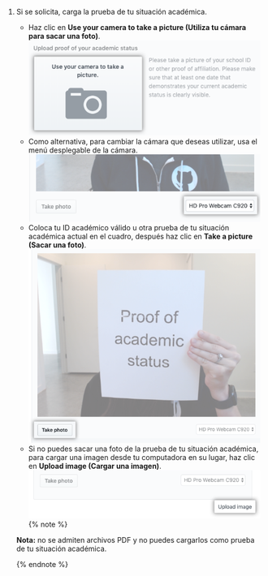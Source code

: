 1. Si se solicita, carga la prueba de tu situación académica.
   - Haz clic en **Use your camera to take a picture (Utiliza tu cámara para sacar una foto)**. ![Botón para utilizar tu cámara para sacar una foto](/assets/images/help/education/upload-proof-status.png)
   - Como alternativa, para cambiar la cámara que deseas utilizar, usa el menú desplegable de la cámara. ![Menú desplegable de la cámara](/assets/images/help/education/camera-drop-down.png)
   - Coloca tu ID académico válido u otra prueba de tu situación académica actual en el cuadro, después haz clic en **Take a picture (Sacar una foto)**. ![Botón para sacar una foto](/assets/images/help/education/take-photo-button.png)
   - Si no puedes sacar una foto de la prueba de tu situación académica, para cargar una imagen desde tu computadora en su lugar, haz clic en **Upload image (Cargar una imagen)**. ![Enlace para subir imagen](/assets/images/help/education/upload-image-link.png)
    {% note %}

    **Nota:** no se admiten archivos PDF y no puedes cargarlos como prueba de tu situación académica.

    {% endnote %}
